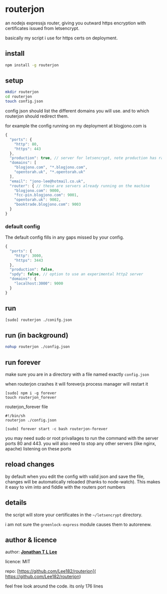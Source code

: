 # routerjon
an nodejs expressjs router, giving you outward https encryption with certificates issued from letsencrypt.

basically my script i use for https certs on deployment.

## install
```bash
npm install -g routerjon
```

## setup
```bash
mkdir routerjon
cd routerjon
touch config.json
```
config json should list the different domains you will use. and to which routerjon should redirect them.

for example the config running on my deployment at blogjono.com is
```js
{
  "ports": {
    "http": 80,
    "https": 443
  },
  "production": true, // server for letsencrypt, note production has rate limit
  "domains": [
    "blogjono.com", "*.blogjono.com",
    "opentorah.uk", "*.opentorah.uk"
  ],
  "email": "jono-lee@hotmail.co.uk",
  "router": { // these are servers already running on the machine
    "blogjono.com": 9000,
    "fcc-pin.blogjono.com": 9001,
    "opentorah.uk": 9002,
    "booktrade.blogjono.com": 9003
  }
}
```
### default config
The default config fills in any gaps missed by your config.
```js
{
  "ports": {
    "http": 3000,
    "https": 3443
  },
  "production": false,
  "spdy": false, // option to use an experimental http2 server
  "domains": {
    "localhost:3000": 9000
  }
}
```


## run
```bash
[sudo] routerjon ./conifg.json
```
## run (in background)
```bash
nohup routerjon ./config.json
```
## run forever
make sure you are in a directory with a file named exactly ```config.json```

when routerjon crashes it will foreverjs process manager will restart it

```
[sudo] npm i -g forever
touch routerjon_forever
```
routerjon_forever file
```
#!/bin/sh
routerjon ./config.json
```
```
[sudo] forever start -c bash routerjon-forever
```
you may need sudo or root privallages to run the command with the server ports 80 and 443. you will also need to stop any other servers (like nginx, apache) listening on these ports

## reload changes
by default when you edit the config with valid json and save the file, changes will be automatically reloaded (thanks to node-watch). This makes it easy to vim into and fiddle with the routers port numbers

## details
the script will store your certificates in the ```~/letsencrypt``` directory.

i am not sure the ```greenlock-express``` module causes them to autorenew.

## author & licence
author: **[Jonathan T L Lee](https://github.com/Lee182)**

licence: MIT

repo: [https://github.com/Lee182/routerjon]( https://github.com/Lee182/routerjon)

feel free look around the code. its only 176 lines
